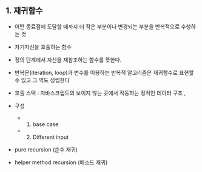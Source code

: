 ## 1. 재귀함수
* 어떤 종료점에 도달할 때까지 더 작은 부분이나 변경되는 부분을 반복적으로 수행하는 것 

* 자기자신을 호출하는 함수
* 정의 단계에서 자신을 재참조하는 함수를 뜻한다.
* 반복문(iteration, loop)과 변수를 이용하는 반복적 알고리즘은 재귀함수로 표현할 수 있고 그 역도 성립한다
* 호출 스택 : 자바스크립트의 보이지 않는 곳에서 작동하는 정적인 데이터 구조 ,

* 구성 
    * 1. base case
    * 2. Different input 

* pure recursion (순수 재귀)
* helper method recursion (메소드 재귀)